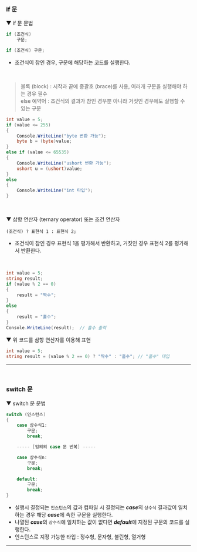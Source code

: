 ### if 문
▼ if 문 문법
```csharp
if (조건식)
    구문;

if (조건식) 구문;
```
- 조건식이 참인 경우, 구문에 해당하는 코드를 실행한다.
<br>

> 블록 (block) : 시작과 끝에 중괄호 (brace)를 사용, 여러개 구문을 실행해야 하는 경우 필수    
> else 예약어 : 조건식의 결과가 참인 경우뿐 아니라 거짓인 경우에도 실행할 수 있는 구문
```csharp
int value = 5;
if (value <= 255)
{
    Console.WriteLine("byte 변환 가능");
    byte b = (byte)value;
}
else if (value <= 65535)
{
    Console.WriteLine("ushort 변환 가능");
    ushort u = (ushort)value;
}
else
{
    Console.WriteLine("int 타입");
}
```
<br>

▼ 삼항 연산자 (ternary operator) 또는 조건 연산자
```
(조건식) ? 표현식 1 : 표현식 2;
```
- 조건식이 참인 경우 표현식 1을 평가해서 반환하고, 거짓인 경우 표현식 2를 평가해서 반환한다.
<br>

```csharp
int value = 5;
string result;
if (value % 2 == 0)
{
    result = "짝수";
}
else
{
    result = "홀수";
}
Console.WriteLine(result);  // 홀수 출력
```
▼ 위 코드를 삼항 연산자를 이용해 표현
```csharp
int value = 5;
string result = (value % 2 == 0) ? "짝수" : "홀수"; // "홀수" 대입
```

****
<br>

### switch 문
▼ switch 문 문법
```csharp
switch (인스턴스)
{
    case 상수식1:
        구문;
        break;

    ----- [임의의 case 문 반복] -----

    case 상수식n:
        구문;
        break;

    default:
        구문;
        break;
}
```
- 실행시 결정되는 `인스턴스`의 값과 컴파일 시 결정되는 ***case***의 `상수식` 결과값이 일치하는 경우 해당 ***case***에 속한 구문을 실행한다.
- 나열된 ***case***의 `상수식`에 일치하는 값이 없다면 ***default***에 지정된 구문의 코드를 실행한다.
- 인스턴스로 지정 가능한 타입 : 정수형, 문자형, 불린형, 열거형

****
<br>
